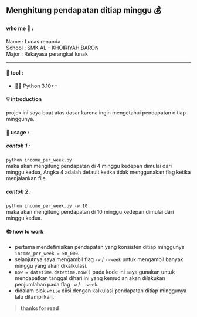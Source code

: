 ## Menghitung pendapatan ditiap minggu 💰

#### who me 🧐 :
Name : Lucas renanda\
School : SMK AL - KHOIRIYAH BARON\
Major : Rekayasa perangkat lunak

---
#### 🔧 tool : 
- 👨‍💻 Python 3.10++
#### 💡 introduction 
projek ini saya buat atas dasar karena ingin mengetahui pendapatan ditiap minggunya.     
#### 📄 usage : 
##### contoh 1 : 
`python income_per_week.py`\
maka akan mengitung pendapatan di 4 minggu kedepan dimulai dari minggu kedua, Angka 4 adalah default ketika tidak menggunakan flag ketika menjalankan file.
##### contoh 2 : 
`python income_per_week.py -w 10`\
maka akan mengitung pendapatan di 10 minggu kedepan dimulai dari minggu kedua.
#### 📚 how to work
- pertama mendefinisikan pendapatan yang konsisten ditiap minggunya `income_per_week = 50_000`.
- selanjutnya saya mengambil flag `-w` / `--week` untuk mengambil banyak minggu yang akan dikalkulasi.
- `now = datetime.datetime.now()` pada kode ini saya gunakan untuk mendapatkan tanggal dihari ini yang kemudian akan dilakukan penjumlahan pada flag `-w` / `--week`.
- didalam blok `while` diisi dengan kalkulasi pendapatan ditiap minggunya lalu ditampilkan.


> **thanks for read**

